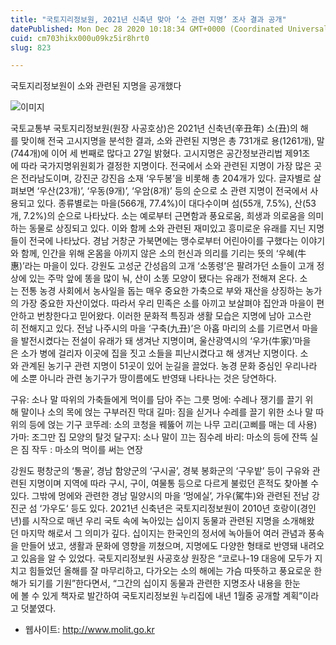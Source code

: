 ```yaml
---
title: "국토지리정보원, 2021년 신축년 맞아 ‘소 관련 지명’ 조사 결과 공개"
datePublished: Mon Dec 28 2020 10:18:34 GMT+0000 (Coordinated Universal Time)
cuid: cm703hikx000u09kz5ir8hrt0
slug: 823

---
```



국토지리정보원이 소와 관련된 지명을 공개했다

![이미지](https://cdn.hashnode.com/res/hashnode/image/upload/v1739254940761/44a5da2b-d352-4c49-a17d-64d99b4f7a28.jpeg)

국토교통부 국토지리정보원(원장 사공호상)은 2021년 신축년(辛丑年) 소(丑)의 해를 맞이해 전국 고시지명을 분석한 결과, 소와 관련된 지명은 총 731개로 용(1261개), 말(744개)에 이어 세 번째로 많다고 27일 밝혔다. 고시지명은 공간정보관리법 제91조에 따라 국가지명위원회가 결정한 지명이다. 전국에서 소와 관련된 지명이 가장 많은 곳은 전라남도이며, 강진군 강진읍 소재 ‘우두봉’을 비롯해 총 204개가 있다. 글자별로 살펴보면 ‘우산(23개)’, ‘우동(9개)’, ‘우암(8개)’ 등의 순으로 소 관련 지명이 전국에서 사용되고 있다. 종류별로는 마을(566개, 77.4%)이 대다수이며 섬(55개, 7.5%), 산(53개, 7.2%)의 순으로 나타났다. 소는 예로부터 근면함과 풍요로움, 희생과 의로움을 의미하는 동물로 상징되고 있다. 이와 함께 소와 관련된 재미있고 흥미로운 유래를 지닌 지명들이 전국에 나타났다. 경남 거창군 가북면에는 맹수로부터 어린아이를 구했다는 이야기와 함께, 인간을 위해 온몸을 아끼지 않은 소의 헌신과 의리를 기리는 뜻의 ‘우혜(牛惠)’라는 마을이 있다. 강원도 고성군 간성읍의 고개 ‘소똥령’은 팔려가던 소들이 고개 정상에 있는 주막 앞에 똥을 많이 눠, 산이 소똥 모양이 됐다는 유래가 전해져 온다. 소는 전통 농경 사회에서 농사일을 돕는 매우 중요한 가축으로 부와 재산을 상징하는 농가의 가장 중요한 자산이었다. 따라서 우리 민족은 소를 아끼고 보살펴야 집안과 마을이 편안하고 번창한다고 믿어왔다. 이러한 문화적 특징과 생활 모습은 지명에 남아 고스란히 전해지고 있다. 전남 나주시의 마을 ‘구축(九丑)’은 아홉 마리의 소를 기르면서 마을을 발전시켰다는 전설이 유래가 돼 생겨난 지명이며, 울산광역시의 ‘우가(牛家)’마을은 소가 병에 걸리자 이곳에 집을 짓고 소들을 피난시켰다고 해 생겨난 지명이다. 소와 관계된 농기구 관련 지명이 51곳이 있어 눈길을 끌었다. 농경 문화 중심인 우리나라에 소뿐 아니라 관련 농기구가 땅이름에도 반영돼 나타나는 것은 당연하다.

구유: 소나 말 따위의 가축들에게 먹이를 담아 주는 그릇 멍에: 수레나 쟁기를 끌기 위해 말이나 소의 목에 얹는 구부러진 막대 길마: 짐을 싣거나 수레를 끌기 위한 소나 말 따위의 등에 얹는 기구 코뚜레: 소의 코청을 꿰뚫어 끼는 나무 고리(고삐를 매는 데 사용) 가마: 조그만 집 모양의 탈것 달구지: 소나 말이 끄는 짐수레 바리: 마소의 등에 잔뜩 실은 짐 작두 : 마소의 먹이를 써는 연장

강원도 평창군의 ‘통골’, 경남 함양군의 ‘구시골’, 경북 봉화군의 ‘구우밭’ 등이 구유와 관련된 지명이며 지역에 따라 구시, 구이, 여물통 등으로 다르게 불렀던 흔적도 찾아볼 수 있다. 그밖에 멍에와 관련한 경남 밀양시의 마을 ‘멍에실’, 가우(駕牛)와 관련된 전남 강진군 섬 ‘가우도‘ 등도 있다. 2021년 신축년은 국토지리정보원이 2010년 호랑이(경인년)를 시작으로 매년 우리 국토 속에 녹아있는 십이지 동물과 관련된 지명을 소개해왔던 마지막 해로서 그 의미가 깊다. 십이지는 한국인의 정서에 녹아들어 여러 관념과 풍속을 만들어 냈고, 생활과 문화에 영향을 끼쳤으며, 지명에도 다양한 형태로 반영돼 내려오고 있음을 알 수 있었다. 국토지리정보원 사공호상 원장은 “코로나-19 대응에 모두가 지치고 힘들었던 올해를 잘 마무리하고, 다가오는 소의 해에는 가슴 따뜻하고 풍요로운 한해가 되기를 기원”한다면서, “그간의 십이지 동물과 관련한 지명조사 내용을 한눈에 볼 수 있게 책자로 발간하여 국토지리정보원 누리집에 내년 1월중 공개할 계획”이라고 덧붙였다.

- 웹사이트: http://www.molit.go.kr